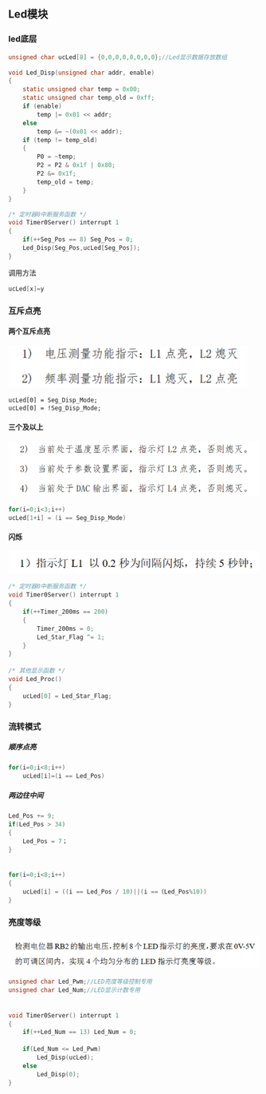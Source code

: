 ## Led模块

### led底层

```c
unsigned char ucLed[8] = {0,0,0,0,0,0,0,0};//Led显示数据存放数组
```

```c
void Led_Disp(unsigned char addr, enable)
{
    static unsigned char temp = 0x00;
    static unsigned char temp_old = 0xff;
    if (enable)
        temp |= 0x01 << addr;
    else
        temp &= ~(0x01 << addr);
    if (temp != temp_old)
    {
        P0 = ~temp;
        P2 = P2 & 0x1f | 0x80;
        P2 &= 0x1f;
        temp_old = temp;
    }
}
```

```c
/* 定时器0中断服务函数 */
void Timer0Server() interrupt 1
{ 
    if(++Seg_Pos == 8) Seg_Pos = 0;
	Led_Disp(Seg_Pos,ucLed[Seg_Pos]);
}
```

调用方法

```c
ucLed[x]=y
```

### 互斥点亮

#### 两个互斥点亮

<img src="./led .assets/image-20250218165436642.png" alt="image-20250218165436642" style="zoom: 67%;" />

``` 
ucLed[0] = Seg_Disp_Mode;
ucLed[0] = !Seg_Disp_Mode;
```

#### 三个及以上

<img src="./led .assets/image-20250218170005114.png" alt="image-20250218170005114" style="zoom: 67%;" />

```c
for(i=0;i<3;i++)
ucLed[1+i] = (i == Seg_Disp_Mode)
```

#### 闪烁

<img src="./led .assets/image-20250218170310312.png" alt="image-20250218170310312" style="zoom: 67%;" />

```c
/* 定时器0中断服务函数 */
void Timer0Server() interrupt 1
{
    if(++Timer_200ms == 200)
    {
        Timer_200ms = 0;
        Led_Star_Flag ^= 1;
    }
}

/* 其他显示函数 */
void Led_Proc()
{
	ucLed[0] = Led_Star_Flag;
}
```

### 流转模式

##### 顺序点亮

```c
for(i=0;i<8;i++)
    ucLed[i]=(i == Led_Pos)
```

##### 两边往中间

```c
Led_Pos += 9;
if(Led_Pos > 34)
{
    Led_Pos = 7；
}


for(i=0;i<8;i++)
{
    ucLed[i] = ((i == Led_Pos / 10)||(i ==（Led_Pos%10))
}
```

### 亮度等级

<img src="./led .assets/image-20250218220820076.png" alt="image-20250218220820076" style="zoom:67%;" />

```c
unsigned char Led_Pwm;//LED亮度等级控制专用
unsigned char Led_Num;//LED显示计数专用


void Timer0Server() interrupt 1
{
	if(++Led_Num == 13) Led_Num = 0;
    
    if(Led_Num <= Led_Pwm)
        Led_Disp(ucLed);
    else
        Led_Disp(0);
}
```



